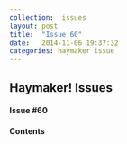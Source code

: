 ```yaml
---
collection:  issues
layout: post
title:  "Issue 60"
date:   2014-11-06 19:37:32
categories: haymaker issue
---
```


<h2>Haymaker! Issues</h2>

<h4>Issue #60</h4>

<h4>Contents</h4>
